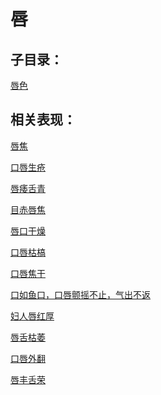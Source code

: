 # 唇## 子目录：[唇色](https://www.gmzyjc.com/read/biaoxian/cat_唇色.md)## 相关表现：[唇焦](https://www.gmzyjc.com/search/result?wd=唇焦)[口唇生疮](https://www.gmzyjc.com/search/result?wd=口唇生疮)[唇痿舌青](https://www.gmzyjc.com/search/result?wd=唇痿舌青)[目赤唇焦](https://www.gmzyjc.com/search/result?wd=目赤唇焦)[唇口干燥](https://www.gmzyjc.com/search/result?wd=唇口干燥)[口唇枯槁](https://www.gmzyjc.com/search/result?wd=口唇枯槁)[口唇焦干](https://www.gmzyjc.com/search/result?wd=口唇焦干)[口如鱼口，口唇颤摇不止，气出不返](https://www.gmzyjc.com/search/result?wd=口如鱼口，口唇颤摇不止，气出不返)[妇人唇红厚](https://www.gmzyjc.com/search/result?wd=妇人唇红厚)[唇舌枯萎](https://www.gmzyjc.com/search/result?wd=唇舌枯萎)[口唇外翻](https://www.gmzyjc.com/search/result?wd=口唇外翻)[唇丰舌荣](https://www.gmzyjc.com/search/result?wd=唇丰舌荣)